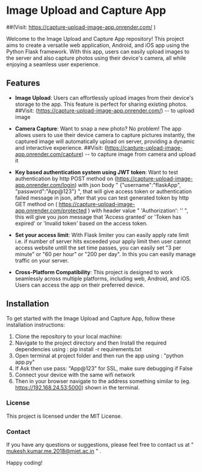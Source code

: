 # Image Upload and Capture App 
##(Visit: https://capture-upload-image-app.onrender.com/ )

Welcome to the Image Upload and Capture App repository! This project aims to create a versatile web application, Android, and iOS app using the Python Flask framework. With this app, users can easily upload images to the server and also capture photos using their device's camera, all while enjoying a seamless user experience.

## Features

- **Image Upload**: Users can effortlessly upload images from their device's storage to the app. This feature is perfect for sharing existing photos.
    ##Visit: (https://capture-upload-image-app.onrender.com/)  -- to upload image

- **Camera Capture**: Want to snap a new photo? No problem! The app allows users to use their device camera to capture pictures instantly, the captured image will automatically upload on server, providing a dynamic and interactive experience.
    ##Visit: (https://capture-upload-image-app.onrender.com/capture)  -- to capture image from camera and upload it

- **Key based authentication system using JWT token**: Want to test authentication by http POST method on (https://capture-upload-image-app.onrender.com/login) with json body " {"username":"flaskApp", "password":"App@123"} ", that will give access token or authentication failed message in json, after that you can test generated token by http GET method on ( https://capture-upload-image-app.onrender.com/protected ) with header value "  'Authorization': '<your access token here>'  ", this will give you json message that 'Access granted' or 'Token has expired' or 'Invalid token' based on the access token.

- **Set your access limit**: With Flask limiter you can easily apply rate limit i.e. if number of server hits exceeded your apply limit then user cannot access website untill the set time passes, you can easily set "3 per minute" or "60 per hour" or "200 per day". In this you can easily manage traffic on your server.

- **Cross-Platform Compatibility**: This project is designed to work seamlessly across multiple platforms, including web, Android, and iOS. Users can access the app on their preferred device.

## Installation

To get started with the Image Upload and Capture App, follow these installation instructions:

1. Clone the repository to your local machine:
2. Navigate to the project directory and then Install the required dependencies using :  pip install -r requirements.txt
3. Open terminal at project folder and then run the app using : "python app.py" 
4. If Ask then use pass: "App@123" for SSL, make sure debugging if False
5. Connect your device with the same wifi network
6. Then in your browser navigate to the address something similar to (eg. https://192.168.24.53:5000) shown in the terminal.


### License

This project is licensed under the MIT License.

### Contact

If you have any questions or suggestions, please feel free to contact us at " mukesh.kumar.me.2018@miet.ac.in " .

Happy coding!
